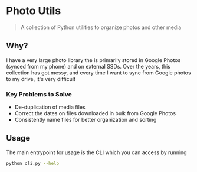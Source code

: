 # Photo Utils

> A collection of Python utilities to organize photos and other media

## Why?

I have a very large photo library the is primarily stored in Google Photos (synced from my phone) and on external SSDs. Over the years, this collection has got messy, and every time I want to sync from Google photos to my drive, it's very difficult

### Key Problems to Solve

- De-duplication of media files
- Correct the dates on files downloaded in bulk from Google Photos
- Consistently name files for better organization and sorting

## Usage

The main entrypoint for usage is the CLI which you can access by running

```zsh
python cli.py --help
```
